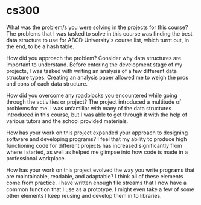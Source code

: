 # cs300

What was the problem/s you were solving in the projects for this course? 
The problems that I was tasked to solve in this course was finding the best data structure to use for ABCD University's course list, which turnt out, in the end, to be a hash table. 

How did you approach the problem? Consider why data structures are important to understand. 
Before entering the development stage of my projects, I was tasked with writing an analysis of a few different data structure types. Creating an analysis paper allowed me to weigh the pros and cons of each data structure.

How did you overcome any roadblocks you encountered while going through the activities or project?
The project introduced a multitude of problems for me. I was unfamiliar with many of the data structures introduced in this course, but I was able to get through it with the help of various tutors and the school provided materials. 

How has your work on this project expanded your approach to designing software and developing programs? 
I feel that my ability to produce high functioning code for different projects has increased significantly from where i started, as well as helped me glimpse into how code is made in a professional workplace. 

How has your work on this project evolved the way you write programs that are maintainable, readable, and adaptable?
I think all of these elements come from practice. I have written enough file streams that I now have a common function 
that I use as a prototype. I might even take a few of some other elements I keep reusing and develop them in to libraries.
